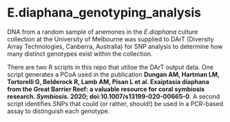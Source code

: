 # E.diaphana_genotyping_analysis

DNA from a random sample of anemones in the _E.diaphana_ culture collection at the University of Melbourne was supplied to DArT (Diversity Array Technologies, Canberra, Australia) for SNP analysis to determine how many distinct genotypes exist within the collection.

There are two R scripts in this repo that utilise the DArT output data. One script generates a PCoA used in the publication __Dungan AM, Hartman LM, Tortorelli G, Belderock R, Lamb AM, Pisan L et al. Exaiptasia diaphana from the Great Barrier Reef: a valuable resource for coral symbiosis research. _Symbiosis_. 2020; doi:10.1007/s13199-020-00665-0__. A second script identifies SNPs that could (or rather, should!) be used in a PCR-based assay to distinguish each genotype.
